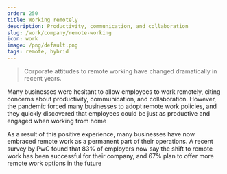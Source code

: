 ```yaml
---
order: 250
title: Working remotely
description: Productivity, communication, and collaboration
slug: /work/company/remote-working
icon: work
image: /png/default.png
tags: remote, hybrid
---
```


> Corporate attitudes to remote working have changed dramatically in recent years.

Many businesses were hesitant to allow employees to work remotely, citing concerns about productivity, communication, and collaboration. However, the pandemic forced many businesses to adopt remote work policies, and they quickly discovered that employees could be just as productive and engaged when working from home

As a result of this positive experience, many businesses have now embraced remote work as a permanent part of their operations. A recent survey by PwC found that 83% of employers now say the shift to remote work has been successful for their company, and 67% plan to offer more remote work options in the future
